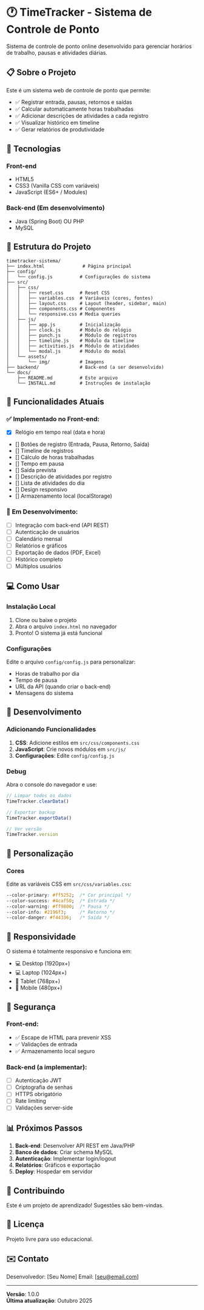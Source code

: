 # 🕐 TimeTracker - Sistema de Controle de Ponto

Sistema de controle de ponto online desenvolvido para gerenciar horários de trabalho, pausas e atividades diárias.

## 📋 Sobre o Projeto

Este é um sistema web de controle de ponto que permite:
- ✅ Registrar entrada, pausas, retornos e saídas
- ✅ Calcular automaticamente horas trabalhadas
- ✅ Adicionar descrições de atividades a cada registro
- ✅ Visualizar histórico em timeline
- ✅ Gerar relatórios de produtividade

## 🚀 Tecnologias

### Front-end
- HTML5
- CSS3 (Vanilla CSS com variáveis)
- JavaScript (ES6+ / Modules)

### Back-end (Em desenvolvimento)
- Java (Spring Boot) OU PHP
- MySQL

## 📁 Estrutura do Projeto

```
timetracker-sistema/
├── index.html              # Página principal
├── config/
│   └── config.js          # Configurações do sistema
├── src/
│   ├── css/
│   │   ├── reset.css      # Reset CSS
│   │   ├── variables.css  # Variáveis (cores, fontes)
│   │   ├── layout.css     # Layout (header, sidebar, main)
│   │   ├── components.css # Componentes
│   │   └── responsive.css # Media queries
│   ├── js/
│   │   ├── app.js         # Inicialização
│   │   ├── clock.js       # Módulo do relógio
│   │   ├── punch.js       # Módulo de registros
│   │   ├── timeline.js    # Módulo da timeline
│   │   ├── activities.js  # Módulo de atividades
│   │   └── modal.js       # Módulo do modal
│   └── assets/
│       └── img/           # Imagens
├── backend/               # Back-end (a ser desenvolvido)
└── docs/
    ├── README.md          # Este arquivo
    └── INSTALL.md         # Instruções de instalação
```

## 🎯 Funcionalidades Atuais

### ✅ Implementado no Front-end:
- [x] Relógio em tempo real (data e hora)
- [] Botões de registro (Entrada, Pausa, Retorno, Saída)
- [] Timeline de registros
- [] Cálculo de horas trabalhadas
- [] Tempo em pausa
- [] Saída prevista
- [] Descrição de atividades por registro
- [] Lista de atividades do dia
- [] Design responsivo
- [] Armazenamento local (localStorage)

### 🚧 Em Desenvolvimento:
- [ ] Integração com back-end (API REST)
- [ ] Autenticação de usuários
- [ ] Calendário mensal
- [ ] Relatórios e gráficos
- [ ] Exportação de dados (PDF, Excel)
- [ ] Histórico completo
- [ ] Múltiplos usuários

## 💻 Como Usar

### Instalação Local

1. Clone ou baixe o projeto
2. Abra o arquivo `index.html` no navegador
3. Pronto! O sistema já está funcional

### Configurações

Edite o arquivo `config/config.js` para personalizar:
- Horas de trabalho por dia
- Tempo de pausa
- URL da API (quando criar o back-end)
- Mensagens do sistema

## 🔧 Desenvolvimento

### Adicionando Funcionalidades

1. **CSS**: Adicione estilos em `src/css/components.css`
2. **JavaScript**: Crie novos módulos em `src/js/`
3. **Configurações**: Edite `config/config.js`

### Debug

Abra o console do navegador e use:
```javascript
// Limpar todos os dados
TimeTracker.clearData()

// Exportar backup
TimeTracker.exportData()

// Ver versão
TimeTracker.version
```

## 🎨 Personalização

### Cores
Edite as variáveis CSS em `src/css/variables.css`:
```css
--color-primary: #ff5252;  /* Cor principal */
--color-success: #4caf50;  /* Entrada */
--color-warning: #ff9800;  /* Pausa */
--color-info: #2196f3;     /* Retorno */
--color-danger: #f44336;   /* Saída */
```

## 📱 Responsividade

O sistema é totalmente responsivo e funciona em:
- 💻 Desktop (1920px+)
- 💻 Laptop (1024px+)
- 📱 Tablet (768px+)
- 📱 Mobile (480px+)

## 🔐 Segurança

### Front-end:
- ✅ Escape de HTML para prevenir XSS
- ✅ Validações de entrada
- ✅ Armazenamento local seguro

### Back-end (a implementar):
- [ ] Autenticação JWT
- [ ] Criptografia de senhas
- [ ] HTTPS obrigatório
- [ ] Rate limiting
- [ ] Validações server-side

## 📊 Próximos Passos

1. **Back-end**: Desenvolver API REST em Java/PHP
2. **Banco de dados**: Criar schema MySQL
3. **Autenticação**: Implementar login/logout
4. **Relatórios**: Gráficos e exportação
5. **Deploy**: Hospedar em servidor

## 🤝 Contribuindo

Este é um projeto de aprendizado! Sugestões são bem-vindas.

## 📝 Licença

Projeto livre para uso educacional.

## ✉️ Contato

Desenvolvedor: [Seu Nome]
Email: [seu@email.com]

---

**Versão**: 1.0.0  
**Última atualização**: Outubro 2025
